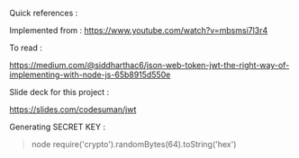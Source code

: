 Quick references :

Implemented from : https://www.youtube.com/watch?v=mbsmsi7l3r4

To read :

https://medium.com/@siddharthac6/json-web-token-jwt-the-right-way-of-implementing-with-node-js-65b8915d550e

Slide deck for this project :

https://slides.com/codesuman/jwt


Generating SECRET KEY :

> node
> require('crypto').randomBytes(64).toString('hex')